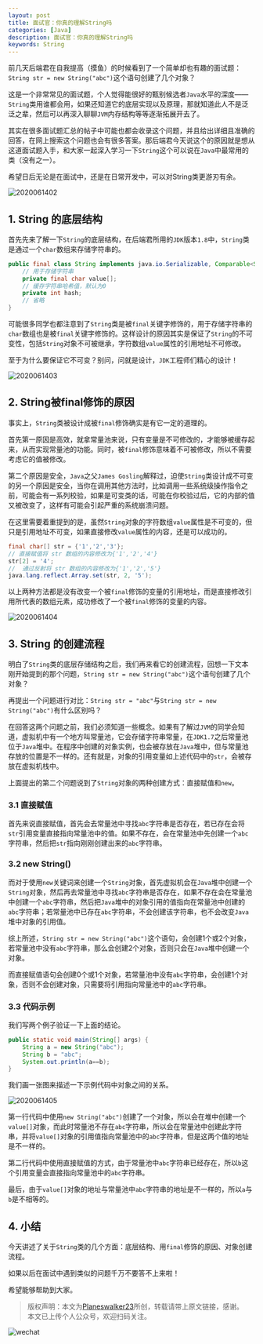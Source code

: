 ```yaml
---
layout: post
title: 面试官：你真的理解String吗
categories: [Java]
description: 面试官：你真的理解String吗
keywords: String
---
```


前几天后端君在自我提高（摸鱼）的时候看到了一个简单却也有趣的面试题：`String str = new String("abc")`这个语句创建了几个对象？

这是一个非常常见的面试题，个人觉得能很好的甄别候选者`Java`水平的深度——`String`类用谁都会用，如果还知道它的底层实现以及原理，那就知道此人不是泛泛之辈，然后可以再深入聊聊`JVM`内存结构等等逐渐拓展开去了。

其实在很多面试题汇总的帖子中可能也都会收录这个问题，并且给出详细且准确的回答，在网上搜索这个问题也会有很多答案。那后端君今天说这个的原因就是想从这道面试题入手，和大家一起深入学习一下`String`这个可以说在`Java`中最常用的类（没有之一）。

希望日后无论是在面试中，还是在日常开发中，可以对String类更游刃有余。

![2020061402](https://planeswalker23.github.io/images/posts/2020061402.png)

## 1. String 的底层结构
首先先来了解一下`String`的底层结构，在后端君所用的`JDK`版本`1.8`中，`String`类是通过一个`char`数组来存储字符串的。

```java
public final class String implements java.io.Serializable, Comparable<String>, CharSequence {
    // 用于存储字符串
    private final char value[];
    // 缓存字符串哈希值，默认为0
    private int hash;
    // 省略
}
```

可能很多同学也都注意到了`String`类是被`final`关键字修饰的，用于存储字符串的`char`数组也是被`final`关键字修饰的。这样设计的原因其实是保证了`String`的不可变性，包括`String`对象不可被继承，字符数组`value`属性的引用地址不可修改。

至于为什么要保证它不可变？别问，问就是设计，`JDK`工程师们精心的设计！

![2020061403](https://planeswalker23.github.io/images/posts/2020061403.png)

## 2. String被final修饰的原因

事实上，`String`类被设计成被`final`修饰确实是有它一定的道理的。

首先第一原因是高效，就拿常量池来说，只有变量是不可修改的，才能够被缓存起来，从而实现常量池的功能。同时，被`final`修饰意味着不可被修改，所以不需要考虑它的值被修改。

第二个原因是安全，`Java`之父`James Gosling`解释过，迫使`String`类设计成不可变的另一个原因是安全，当你在调用其他方法时，比如调用一些系统级操作指令之前，可能会有一系列校验，如果是可变类的话，可能在你校验过后，它的内部的值又被改变了，这样有可能会引起严重的系统崩溃问题。

在这里需要着重提到的是，虽然`String`对象的字符数组`value`属性是不可变的，但只是引用地址不可变，如果直接修改`value`属性的内容，还是可以成功的。

```java
final char[] str = {'1','2','3'};
// 直接赋值将 str 数组的内容修改为{'1','2','4'}
str[2] = '4';
//  通过反射将 str 数组的内容修改为{'1','2','5'}
java.lang.reflect.Array.set(str, 2, '5');
```

以上两种方法都是没有改变一个被`final`修饰的变量的引用地址，而是直接修改引用所代表的数组元素，成功修改了一个被`final`修饰的变量的内容。

![2020061404](https://planeswalker23.github.io/images/posts/2020061404.png)

## 3. String 的创建流程
明白了`String`类的底层存储结构之后，我们再来看它的创建流程，回想一下文本刚开始提到的那个问题，`String str = new String("abc")`这个语句创建了几个对象？

再提出一个问题进行对比：`String str = "abc"`与`String str = new String("abc")`有什么区别吗？

在回答这两个问题之前，我们必须知道一些概念。如果有了解过`JVM`的同学会知道，虚拟机中有一个地方叫常量池，它会存储字符串常量，在`JDK1.7`之后常量池位于`Java`堆中。在程序中创建的对象实例，也会被存放在`Java`堆中，但与常量池存放的位置是不一样的。还有就是，对象的引用变量如上述代码中的`str`，会被存放在虚拟机栈中。

上面提出的第二个问题说到了`String`对象的两种创建方式：直接赋值和`new`。

### 3.1 直接赋值
首先来说直接赋值，首先会去常量池中寻找`abc`字符串是否存在，若已存在会将`str`引用变量直接指向常量池中的值。如果不存在，会在常量池中先创建一个`abc`字符串，然后把`str`指向刚刚创建出来的`abc`字符串。

### 3.2 new String()
而对于使用`new`关键词来创建一个`String`对象，首先虚拟机会在`Java`堆中创建一个`String`对象，然后再去常量池中寻找`abc`字符串是否存在，如果不存在会在常量池中创建一个`abc`字符串，然后把`Java`堆中的对象引用的值指向在常量池中创建的`abc`字符串；若常量池中已存在`abc`字符串，不会创建该字符串，也不会改变`Java`堆中对象的引用值。

综上所述，`String str = new String("abc")`这个语句，会创建1个或2个对象，若常量池中没有`abc`字符串，那么会创建2个对象，否则只会在`Java`堆中创建一个对象。

而直接赋值语句会创建0个或1个对象，若常量池中没有`abc`字符串，会创建1个对象，否则不会创建对象，只需要将引用指向常量池中的`abc`字符串。

### 3.3 代码示例
我们写两个例子验证一下上面的结论。

```java
public static void main(String[] args) {
    String a = new String("abc");
    String b = "abc";
    System.out.println(a==b);
}
```

我们画一张图来描述一下示例代码中对象之间的关系。

![2020061405](https://planeswalker23.github.io/images/posts/2020061405.png)

第一行代码中使用`new String("abc")`创建了一个对象，所以会在堆中创建一个`value[]`对象，而此时常量池不存在`abc`字符串，所以会在常量池中创建此字符串，并将`value[]`对象的引用值指向常量池中的`abc`字符串，但是这两个值的地址是不一样的。

第二行代码中使用直接赋值的方式，由于常量池中`abc`字符串已经存在，所以`b`这个引用变量会直接指向常量池中的`abc`字符串。

最后，由于`value[]`对象的地址与常量池中`abc`字符串的地址是不一样的，所以`a`与`b`是不相等的。

## 4. 小结
今天讲述了关于`String`类的几个方面：底层结构、用`final`修饰的原因、对象创建流程。

如果以后在面试中遇到类似的问题千万不要答不上来啦！

希望能够帮助到大家。


> 版权声明：本文为[Planeswalker23](https://github.com/Planeswalker23)所创，转载请带上原文链接，感谢。<br>
> 本文已上传个人公众号，欢迎扫码关注。

![wechat](https://planeswalker23.github.io/images/wechat.png)
